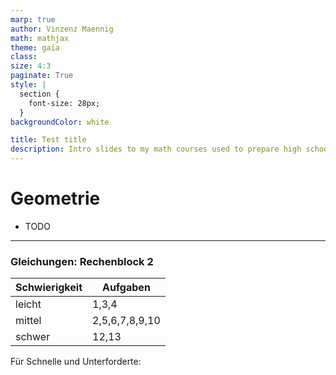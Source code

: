 ```yaml
---
marp: true
author: Vinzenz Maennig
math: mathjax
theme: gaia
class: 
size: 4:3
paginate: True
style: |
  section {
    font-size: 28px;
  }
backgroundColor: white

title: Test title
description: Intro slides to my math courses used to prepare high school student for their final exams in Germany
---
```

# Geometrie
- TODO

---
<!--header: Geometrie | TODO-->
<!--footer: Abiturma Abivorbereitungskurs | Winter 2023 München | Vinzenz Männig-->

### Gleichungen: Rechenblock 2

| Schwierigkeit | Aufgaben |
| ----------- | ----------- |
| leicht | 1,3,4 |
| mittel | 2,5,6,7,8,9,10 |
| schwer | 12,13 |

Für Schnelle und Unterforderte: